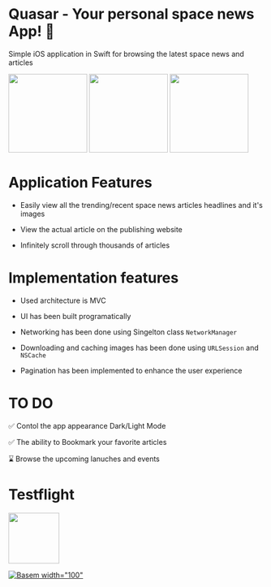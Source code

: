 # Quasar - Your personal space news App! 🚀 
Simple iOS application in Swift for browsing the latest space news and articles

<img src=https://github.com/Mrwhononumber/Images/blob/522d0cba2bcad6f4c262ba0ae51f3e22f656c09a/Quasar/Quasar_Gituhub_Screenshot1.jpg width="155"> <img src=https://github.com/Mrwhononumber/Images/blob/522d0cba2bcad6f4c262ba0ae51f3e22f656c09a/Quasar/Quasar_Gituhub_Screenshot3.jpg width="155"> 
<img src=https://github.com/Mrwhononumber/Images/blob/522d0cba2bcad6f4c262ba0ae51f3e22f656c09a/Quasar/Quasar_Gituhub_Screenshot2.jpg width="155">


# Application Features


* Easily view all the trending/recent space news articles headlines and it's images

* View the actual article on the publishing website

* Infinitely scroll through thousands of articles


# Implementation features


* Used architecture is MVC

* UI has been built programatically

* Networking has been done using Singelton class `NetworkManager`

* Downloading and caching images has been done using `URLSession` and `NSCache`

* Pagination has been implemented to enhance the user experience


# TO DO

 ✅  Contol the app appearance Dark/Light Mode
 
 ✅  The ability to Bookmark your favorite articles
 
 ⌛  Browse the upcoming lanuches and events
 
 # Testflight
 
 <img src=https://github.com/Mrwhononumber/Images/blob/867d028c7a12f4c3bbe31bf4787b906bb43276b5/Quasar/TestFlight_Icon.png width="100">
 
 [![Basem](https://github.com/Mrwhononumber/Images/blob/867d028c7a12f4c3bbe31bf4787b906bb43276b5/Quasar/TestFlight_Icon.png) width="100"](https://google.com)
 


